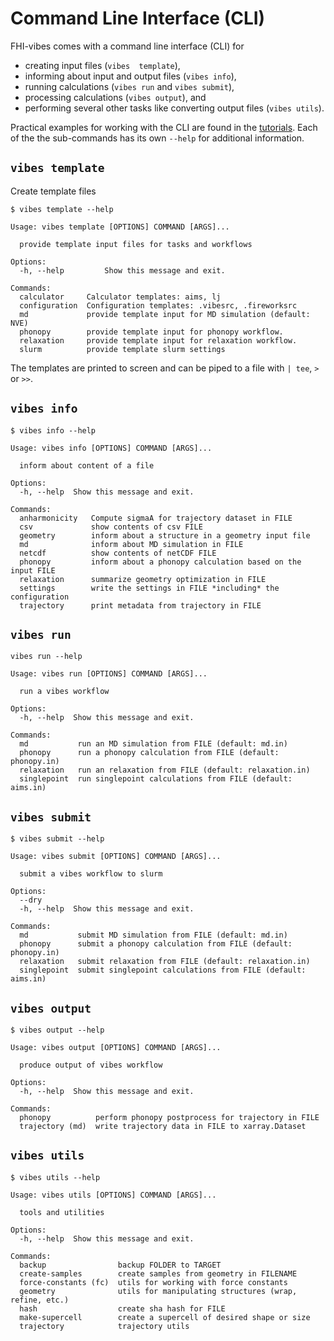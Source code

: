 # Command Line Interface (CLI)

FHI-vibes comes with a command line interface (CLI) for

- creating input files (`vibes  template`),
- informing about input and output files (`vibes info`),
- running calculations (`vibes run` and `vibes submit`),
- processing calculations (`vibes output`), and
- performing several other tasks like converting output files (`vibes utils`).

Practical examples for working with the CLI are found in the [tutorials](../Tutorial/0_intro.md). Each of the the sub-commands has its own `--help` for additional information.


## `vibes template`

Create template files

```
$ vibes template --help

Usage: vibes template [OPTIONS] COMMAND [ARGS]...

  provide template input files for tasks and workflows

Options:
  -h, --help         Show this message and exit.

Commands:
  calculator     Calculator templates: aims, lj
  configuration  Configuration templates: .vibesrc, .fireworksrc
  md             provide template input for MD simulation (default: NVE)
  phonopy        provide template input for phonopy workflow.
  relaxation     provide template input for relaxation workflow.
  slurm          provide template slurm settings
```

The templates are printed to screen and can be piped to a file with `| tee`, `>` or `>>`.

## `vibes info`

```
$ vibes info --help

Usage: vibes info [OPTIONS] COMMAND [ARGS]...

  inform about content of a file

Options:
  -h, --help  Show this message and exit.

Commands:
  anharmonicity   Compute sigmaA for trajectory dataset in FILE
  csv             show contents of csv FILE
  geometry        inform about a structure in a geometry input file
  md              inform about MD simulation in FILE
  netcdf          show contents of netCDF FILE
  phonopy         inform about a phonopy calculation based on the input FILE
  relaxation      summarize geometry optimization in FILE
  settings        write the settings in FILE *including* the configuration
  trajectory      print metadata from trajectory in FILE

```

## `vibes run`

```
vibes run --help

Usage: vibes run [OPTIONS] COMMAND [ARGS]...

  run a vibes workflow

Options:
  -h, --help  Show this message and exit.

Commands:
  md           run an MD simulation from FILE (default: md.in)
  phonopy      run a phonopy calculation from FILE (default: phonopy.in)
  relaxation   run an relaxation from FILE (default: relaxation.in)
  singlepoint  run singlepoint calculations from FILE (default: aims.in)
```



## `vibes submit`

```
$ vibes submit --help

Usage: vibes submit [OPTIONS] COMMAND [ARGS]...

  submit a vibes workflow to slurm

Options:
  --dry
  -h, --help  Show this message and exit.

Commands:
  md           submit MD simulation from FILE (default: md.in)
  phonopy      submit a phonopy calculation from FILE (default: phonopy.in)
  relaxation   submit relaxation from FILE (default: relaxation.in)
  singlepoint  submit singlepoint calculations from FILE (default: aims.in)
```

## `vibes output`

```
$ vibes output --help

Usage: vibes output [OPTIONS] COMMAND [ARGS]...

  produce output of vibes workflow

Options:
  -h, --help  Show this message and exit.

Commands:
  phonopy          perform phonopy postprocess for trajectory in FILE
  trajectory (md)  write trajectory data in FILE to xarray.Dataset
```

## `vibes utils`

```
$ vibes utils --help

Usage: vibes utils [OPTIONS] COMMAND [ARGS]...

  tools and utilities

Options:
  -h, --help  Show this message and exit.

Commands:
  backup                backup FOLDER to TARGET
  create-samples        create samples from geometry in FILENAME
  force-constants (fc)  utils for working with force constants
  geometry              utils for manipulating structures (wrap, refine, etc.)
  hash                  create sha hash for FILE
  make-supercell        create a supercell of desired shape or size
  trajectory            trajectory utils
```
